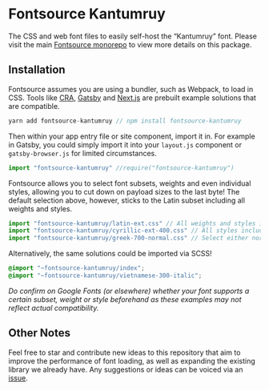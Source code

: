 # Fontsource Kantumruy

The CSS and web font files to easily self-host the “Kantumruy” font. Please visit the main [Fontsource monorepo](https://github.com/DecliningLotus/fontsource) to view more details on this package.

## Installation

Fontsource assumes you are using a bundler, such as Webpack, to load in CSS. Tools like [CRA](https://create-react-app.dev/), [Gatsby](https://www.gatsbyjs.org/) and [Next.js](https://nextjs.org/) are prebuilt example solutions that are compatible.

```javascript
yarn add fontsource-kantumruy // npm install fontsource-kantumruy
```

Then within your app entry file or site component, import it in. For example in Gatsby, you could simply import it into your `layout.js` component or `gatsby-browser.js` for limited circumstances.

```javascript
import "fontsource-kantumruy" //require("fontsource-kantumruy")
```

Fontsource allows you to select font subsets, weights and even individual styles, allowing you to cut down on payload sizes to the last byte! The default selection above, however, sticks to the Latin subset including all weights and styles.

```javascript
import "fontsource-kantumruy/latin-ext.css" // All weights and styles included.
import "fontsource-kantumruy/cyrillic-ext-400.css" // All styles included.
import "fontsource-kantumruy/greek-700-normal.css" // Select either normal or italic.
```

Alternatively, the same solutions could be imported via SCSS!

```scss
@import "~fontsource-kantumruy/index";
@import "~fontsource-kantumruy/vietnamese-300-italic";
```

_Do confirm on Google Fonts (or elsewhere) whether your font supports a certain subset, weight or style beforehand as these examples may not reflect actual compatibility._

## Other Notes

Feel free to star and contribute new ideas to this repository that aim to improve the performance of font loading, as well as expanding the existing library we already have. Any suggestions or ideas can be voiced via an [issue](https://github.com/DecliningLotus/fontsource/issues).
